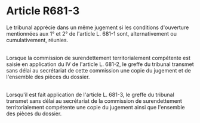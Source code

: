 # Article R681-3

<p>Le tribunal apprécie dans un même jugement si les conditions d'ouverture mentionnées aux 1° et 2° de l'article L. 681-1 sont, alternativement ou cumulativement, réunies.<br/><br/>

Lorsque la commission de surendettement territorialement compétente est saisie en application du IV de l'article L. 681-2, le greffe du tribunal transmet sans délai au secrétariat de cette commission une copie du jugement et de l'ensemble des pièces du dossier.<br/><br/>

Lorsqu'il est fait application de l'article L. 681-3, le greffe du tribunal transmet sans délai au secrétariat de la commission de surendettement territorialement compétente une copie du jugement ainsi que l'ensemble des pièces du dossier.</p>